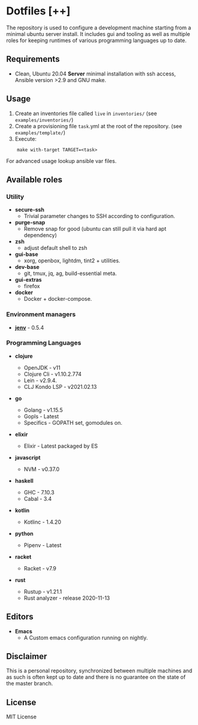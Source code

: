 # Dotfiles [++]

The repository is used to configure a development machine starting from a
minimal ubuntu server install. It includes gui and tooling as well as multiple roles for keeping
runtimes of various programming languages up to date.


## Requirements

* Clean, Ubuntu 20.04 **Server** minimal installation with ssh access, Ansible version >2.9 and GNU make.


## Usage

1. Create an inventories file called `live` in `inventories/` (see `examples/inventories/`)
2. Create a provisioning file `task`.yml at the root of the repository. (see `examples/template/`)
3. Execute:

```
    make with-target TARGET=<task>
```

For advanced usage lookup ansible var files.


## Available roles


### Utility

* **secure-ssh**
  - Trivial parameter changes to SSH according to configuration.
* **purge-snap**
  - Remove snap for good (ubuntu can still pull it via hard apt dependency)
* **zsh**
  - adjust default shell to zsh
* **gui-base**
  - xorg, openbox, lightdm, tint2 + utilities.
* **dev-base**
  - git, tmux, jq, ag, build-essential meta.
* **gui-extras**
  - firefox
* **docker**
  - Docker + docker-compose.

### Environment managers

* **[jenv](https://github.com/jenv/jenv)** - 0.5.4

### Programming Languages

* **clojure**
  * OpenJDK - v11
  * Clojure Cli - v1.10.2.774
  * Lein - v2.9.4.
  * CLJ Kondo LSP - v2021.02.13

* **go**
  * Golang - v1.15.5
  * Gopls - Latest
  * Specifics - GOPATH set, gomodules on.

* **elixir**
  * Elixir - Latest packaged by ES

* **javascript**
  * NVM - v0.37.0

* **haskell**
  * GHC - 7.10.3
  * Cabal - 3.4

* **kotlin**
  * Kotlinc - 1.4.20

* **python**
  * Pipenv - Latest

* **racket**
  * Racket - v7.9

* **rust**
  * Rustup - v1.21.1
  * Rust analyzer - release 2020-11-13

## Editors

* **Emacs**
  * A Custom emacs configuration running on nightly.


## Disclaimer

This is a personal repository, synchronized between multiple machines and as such is often kept up to date
and there is no guarantee on the state of the master branch.


## License

MIT License
